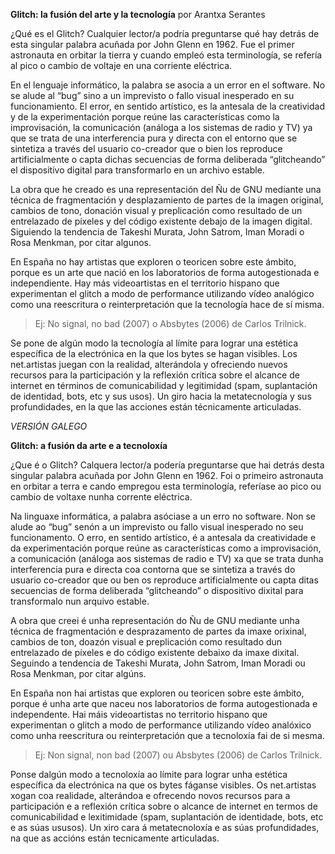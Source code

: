 ﻿**Glitch: la fusión del arte y la tecnología** por Arantxa Serantes 

¿Qué es el Glitch? Cualquier lector/a podría preguntarse qué hay detrás de esta singular palabra acuñada por John Glenn en 1962. Fue el primer astronauta en orbitar la tierra y cuando empleó esta terminología, se refería al pico o cambio de voltaje en una corriente eléctrica.

En el lenguaje informático, la palabra se asocia a un error en el software. No se alude al “bug” sino a un imprevisto o fallo visual inesperado en su funcionamiento. El error, en sentido artístico, es la antesala de la creatividad y de la experimentación porque reúne las características como la improvisación, la comunicación (análoga a los sistemas de radio y TV) ya que se trata de una interferencia pura y directa con el entorno que se sintetiza a través del usuario co-creador que o bien los reproduce artificialmente o capta dichas secuencias de forma deliberada “glitcheando” el dispositivo digital para transformarlo en un archivo estable.

La obra que he creado es una representación del Ñu de GNU mediante una técnica de fragmentación y desplazamiento de partes de la imagen original, cambios de tono, donación visual y preplicación como resultado de un entrelazado de píxeles y del código existente debajo de la imagen digital. Siguiendo la tendencia de Takeshi Murata, John Satrom, Iman Moradi o Rosa Menkman, por citar algunos.

En España no hay artistas que exploren o teoricen sobre este ámbito, porque es un arte que nació en los laboratorios de forma autogestionada e independiente. Hay más videoartistas en el territorio hispano que experimentan el glitch a modo de performance utilizando vídeo analógico como una reescritura o reinterpretación que la tecnología hace de sí misma. 
>Ej: No signal, no bad (2007) o Absbytes (2006) de Carlos Trilnick.

Se pone de algún modo la tecnología al límite para lograr una estética específica de la electrónica en la que los bytes se hagan visibles. Los net.artistas juegan con la realidad, alterándola y ofreciendo nuevos recursos para la participación y la reflexión crítica sobre el alcance de internet en términos de comunicabilidad y legitimidad (spam, suplantación de identidad, bots, etc y sus usos). Un giro hacia la metatecnología y sus profundidades, en la que las acciones están técnicamente articuladas.

*VERSIÓN GALEGO*

**Glitch: a fusión da arte e a tecnoloxía**

¿Que é o Glitch? Calquera lector/a podería preguntarse que hai detrás desta singular palabra acuñada por John Glenn en 1962. Foi o primeiro astronauta en orbitar a terra e cando empregou esta terminología, referíase ao pico ou cambio de voltaxe nunha corrente eléctrica.

Na linguaxe informática, a palabra asóciase a un erro no software. Non se alude ao “bug” senón a un imprevisto ou fallo visual inesperado no seu funcionamento. O erro, en sentido artístico, é a antesala da creatividade e da experimentación porque reúne as características como a improvisación, a comunicación (análoga aos sistemas de radio e TV) xa que se trata dunha interferencia pura e directa coa contorna que se sintetiza a través do usuario co-creador que ou ben os reproduce artificialmente ou capta ditas secuencias de forma deliberada “glitcheando” o dispositivo dixital para transformalo nun arquivo estable.

A obra que creei é unha representación do Ñu de GNU mediante unha técnica de fragmentación e desprazamento de partes da imaxe orixinal, cambios de ton, doazón visual e preplicación como resultado dun entrelazado de píxeles e do código existente debaixo da imaxe dixital. Seguindo a tendencia de Takeshi Murata, John Satrom, Iman Moradi ou Rosa Menkman, por citar algúns.

En España non hai artistas que exploren ou teoricen sobre este ámbito, porque é unha arte que naceu nos laboratorios de forma autogestionada e independente. Hai máis videoartistas no territorio hispano que experimentan o glitch a modo de performance utilizando vídeo analóxico como unha reescritura ou reinterpretación que a tecnoloxía fai de si mesma. 

>Ej: Non signal, non bad (2007) ou Absbytes (2006) de Carlos Trilnick.

Ponse dalgún modo a tecnoloxía ao límite para lograr unha estética específica da electrónica na que os bytes fáganse visibles. Os net.artistas xogan coa realidade, alterándoa e ofrecendo novos recursos para a participación e a reflexión crítica sobre o alcance de internet en termos de comunicabilidad e lexitimidade (spam, suplantación de identidade, bots, etc e as súas ususos). Un xiro cara á metatecnoloxía e as súas profundidades, na que as accións están tecnicamente articuladas.
